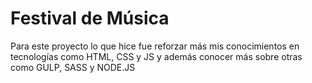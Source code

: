 # Festival de Música
Para este proyecto lo que hice fue reforzar más mis conocimientos en tecnologías como HTML, CSS y JS y además conocer más sobre otras como GULP, SASS y NODE.JS

